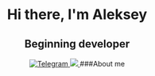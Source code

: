 <div id="headler" align="center">
    <h1>Hi there, I'm Aleksey</h1>
    <h2>Beginning developer</h2>
<div id="social" align="center">
    <a href="https://t.me/Quammax">
    <img src="https://img.shields.io/badge/Telegram-blue?style=for-the-badge&logo=telegram&logoColor=white" alt="Telegram"/>
    <img src="https://komarev.com/ghpvc/?linue-code">
</a>
###About me
